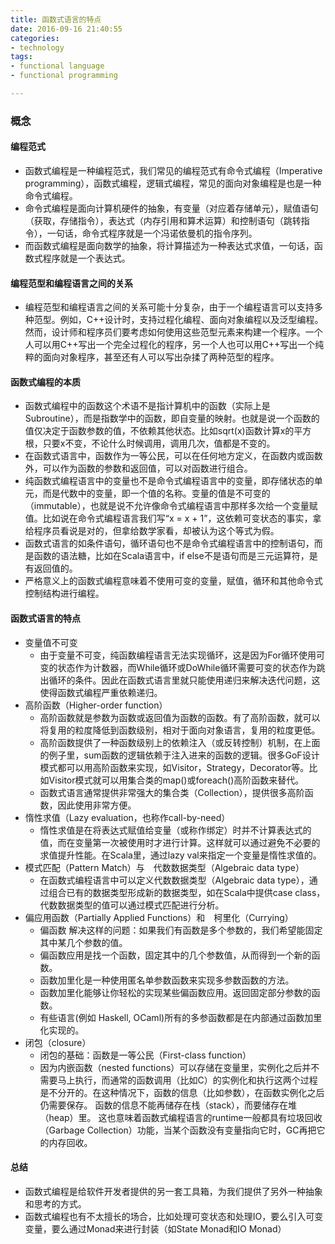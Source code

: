 ```yaml
---
title: 函数式语言的特点
date: 2016-09-16 21:40:55
categories:
- technology
tags:
- functional language
- functional programming

---
```



### 概念

#### 编程范式
- 函数式编程是一种编程范式，我们常见的编程范式有命令式编程（Imperative programming），函数式编程，逻辑式编程，常见的面向对象编程是也是一种命令式编程。
- 命令式编程是面向计算机硬件的抽象，有变量（对应着存储单元），赋值语句（获取，存储指令），表达式（内存引用和算术运算）和控制语句（跳转指令），一句话，命令式程序就是一个冯诺依曼机的指令序列。
- 而函数式编程是面向数学的抽象，将计算描述为一种表达式求值，一句话，函数式程序就是一个表达式。

#### 编程范型和编程语言之间的关系
- 编程范型和编程语言之间的关系可能十分复杂，由于一个编程语言可以支持多种范型。例如，C++设计时，支持过程化编程、面向对象编程以及泛型编程。然而，设计师和程序员们要考虑如何使用这些范型元素来构建一个程序。一个人可以用C++写出一个完全过程化的程序，另一个人也可以用C++写出一个纯粹的面向对象程序，甚至还有人可以写出杂揉了两种范型的程序。

<!-- more -->

#### 函数式编程的本质
- 函数式编程中的函数这个术语不是指计算机中的函数（实际上是Subroutine），而是指数学中的函数，即自变量的映射。也就是说一个函数的值仅决定于函数参数的值，不依赖其他状态。比如sqrt(x)函数计算x的平方根，只要x不变，不论什么时候调用，调用几次，值都是不变的。
- 在函数式语言中，函数作为一等公民，可以在任何地方定义，在函数内或函数外，可以作为函数的参数和返回值，可以对函数进行组合。
- 纯函数式编程语言中的变量也不是命令式编程语言中的变量，即存储状态的单元，而是代数中的变量，即一个值的名称。变量的值是不可变的（immutable），也就是说不允许像命令式编程语言中那样多次给一个变量赋值。比如说在命令式编程语言我们写“x = x + 1”，这依赖可变状态的事实，拿给程序员看说是对的，但拿给数学家看，却被认为这个等式为假。
- 函数式语言的如条件语句，循环语句也不是命令式编程语言中的控制语句，而是函数的语法糖，比如在Scala语言中，if else不是语句而是三元运算符，是有返回值的。
- 严格意义上的函数式编程意味着不使用可变的变量，赋值，循环和其他命令式控制结构进行编程。

#### 函数式语言的特点
- 变量值不可变
    - 由于变量不可变，纯函数编程语言无法实现循环，这是因为For循环使用可变的状态作为计数器，而While循环或DoWhile循环需要可变的状态作为跳出循环的条件。因此在函数式语言里就只能使用递归来解决迭代问题，这使得函数式编程严重依赖递归。
- 高阶函数（Higher-order function）
    - 高阶函数就是参数为函数或返回值为函数的函数。有了高阶函数，就可以将复用的粒度降低到函数级别，相对于面向对象语言，复用的粒度更低。
    - 高阶函数提供了一种函数级别上的依赖注入（或反转控制）机制，在上面的例子里，sum函数的逻辑依赖于注入进来的函数的逻辑。很多GoF设计模式都可以用高阶函数来实现，如Visitor，Strategy，Decorator等。比如Visitor模式就可以用集合类的map()或foreach()高阶函数来替代。
    - 函数式语言通常提供非常强大的集合类（Collection），提供很多高阶函数，因此使用非常方便。
- 惰性求值（Lazy evaluation，也称作call-by-need）
    - 惰性求值是在将表达式赋值给变量（或称作绑定）时并不计算表达式的值，而在变量第一次被使用时才进行计算。这样就可以通过避免不必要的求值提升性能。在Scala里，通过lazy val来指定一个变量是惰性求值的。
- 模式匹配（Pattern Match）与　代数数据类型（Algebraic data type）
    - 在函数式编程语言中可以定义代数数据类型（Algebraic data type），通过组合已有的数据类型形成新的数据类型，如在Scala中提供case class，代数数据类型的值可以通过模式匹配进行分析。
- 偏应用函数（Partially Applied Functions）和　柯里化（Currying）
    - 偏函数 解决这样的问题：如果我们有函数是多个参数的，我们希望能固定其中某几个参数的值。
    - 偏函数应用是找一个函数，固定其中的几个参数值，从而得到一个新的函数。
    - 函数加里化是一种使用匿名单参数函数来实现多参数函数的方法。
    - 函数加里化能够让你轻松的实现某些偏函数应用。返回固定部分参数的函数。
    - 有些语言(例如 Haskell, OCaml)所有的多参函数都是在内部通过函数加里化实现的。
- 闭包（closure）
    - 闭包的基础：函数是一等公民（First-class function）
    - 因为内嵌函数（nested functions）可以存储在变量里，实例化之后并不需要马上执行，而通常的函数调用（比如C）的实例化和执行这两个过程是不分开的。在这种情况下，函数的信息（比如参数），在函数实例化之后仍需要保存。 函数的信息不能再储存在栈（stack），而要储存在堆（heap）里。 这也意味着函数式编程语言的runtime一般都具有垃圾回收（Garbage Collection）功能，当某个函数没有变量指向它时，GC再把它的内存回收。
    

#### 总结
- 函数式编程是给软件开发者提供的另一套工具箱，为我们提供了另外一种抽象和思考的方式。
- 函数式编程也有不太擅长的场合，比如处理可变状态和处理IO，要么引入可变变量，要么通过Monad来进行封装（如State Monad和IO Monad）





